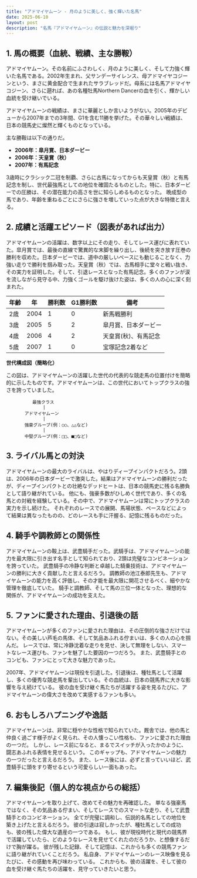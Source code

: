 ```yaml
---
title: "アドマイヤムーン - 月のように美しく、強く輝いた名馬"
date: 2025-06-10
layout: post
description: "名馬『アドマイヤムーン』の伝説と魅力を深堀り"
---
```


## 1. 馬の概要（血統、戦績、主な勝鞍）

アドマイヤムーン。その名前にふさわしく、月のように美しく、そして力強く輝いた名馬である。2002年生まれ、父サンデーサイレンス、母アドマイヤコジーンという、まさに黄金配合で生まれたサラブレッドだ。母系には名馬アドマイヤコジーン、さらに遡れば、あの名種牡馬Northern Dancerの血を引く、輝かしい血統を受け継いでいる。

アドマイヤムーンの戦績は、まさに華麗としか言いようがない。2005年のデビューから2007年までの3年間、G1を含む11勝を挙げた。その華々しい戦績は、日本の競馬史に燦然と輝くものとなっている。

主な勝鞍は以下の通りだ。

* **2006年：皐月賞、日本ダービー**
* **2006年：天皇賞（秋）**
* **2007年：有馬記念**

3歳時にクラシック二冠を制覇、さらに古馬になってからも天皇賞（秋）と有馬記念を制し、世代最強馬としての地位を確固たるものとした。特に、日本ダービーでの圧勝は、その潜在能力の高さを世に知らしめるものとなった。  晩成型の馬であり、年齢を重ねるごとにさらに強さを増していった点が大きな特徴と言える。


## 2. 成績と活躍エピソード（図表があれば出力）

アドマイヤムーンの活躍は、数字以上にその走り、そしてレース運びに表れていた。皐月賞では、最後の直線で驚異的な末脚を繰り出し、後続を突き放す圧巻の勝利を収めた。日本ダービーでは、道中の厳しいペースにも動じることなく、力強い走りで勝利を掴み取った。天皇賞（秋）では、古馬相手に堂々と戦い抜き、その実力を証明した。そして、引退レースとなった有馬記念。多くのファンが涙を流しながら見守る中、力強くゴールを駆け抜けた姿は、多くの人の心に深く刻まれた。

| 年齢 | 年 | 勝利数 | G1勝利数 | 備考 |
|---|---|---|---|---|
| 2歳 | 2004 | 1 | 0 | 新馬戦勝利 |
| 3歳 | 2005 | 5 | 2 | 皐月賞、日本ダービー |
| 4歳 | 2006 | 4 | 2 | 天皇賞(秋)、有馬記念 |
| 5歳 | 2007 | 1 | 0 | 宝塚記念2着など |


**世代構成図（簡略化）**

この図は、アドマイヤムーンの活躍した世代の代表的な競走馬の位置付けを簡略的に示したものです。アドマイヤムーンは、この世代においてトップクラスの強さを誇っていました。

```
          最強クラス
              |
       アドマイヤムーン
              |
       強豪グループ(例：○○、△△など)
              |
       中堅グループ(例：□□、■□など)
```


## 3. ライバル馬との対決

アドマイヤムーンの最大のライバルは、やはりディープインパクトだろう。2頭は、2006年の日本ダービーで激突した。結果はアドマイヤムーンの勝利だったが、ディープインパクトとの壮絶なデッドヒートは、日本の競馬史に残る名勝負として語り継がれている。  他にも、強豪多数がひしめく世代であり、多くの名馬との対戦を経験している。その中で、アドマイヤムーンは常にトップクラスの実力を示し続けた。  それぞれのレースでの展開、馬場状態、ペースなどによって結果は異なったものの、どのレースも手に汗握る、記憶に残るものだった。


## 4. 騎手や調教師との関係性

アドマイヤムーンの鞍上は、武豊騎手だった。武騎手は、アドマイヤムーンの能力を最大限に引き出す名手として知られており、2頭は完璧なコンビネーションを誇っていた。  武豊騎手の冷静な判断と卓越した騎乗技術は、アドマイヤムーンの勝利に大きく貢献したと言えるだろう。  調教師の池江泰郎先生も、アドマイヤムーンの能力を高く評価し、その才能を最大限に開花させるべく、細やかな管理を徹底していた。  騎手と調教師、そして馬の三位一体となった、理想的な関係が、アドマイヤムーンの成功を支えた。


## 5. ファンに愛された理由、引退後の話

アドマイヤムーンが多くのファンに愛された理由は、その圧倒的な強さだけではない。その美しい芦毛の馬体、そして気品あふれる佇まいは、多くの人の心を掴んだ。  レースでは、常に冷静沈着な走りを見せ、決して無理をしない、スマートなレース運びも、ファンを魅了した要因の一つだろう。  また、武豊騎手とのコンビも、ファンにとって大きな魅力であった。

2007年、アドマイヤムーンは現役を引退した。引退後は、種牡馬として活躍し、多くの優秀な競走馬を輩出している。その血統は、日本の競馬界に大きな影響を与え続けている。  彼の血を受け継ぐ馬たちが活躍する姿を見るたびに、アドマイヤムーンの偉大さを改めて実感するファンも多い。


## 6. おもしろハプニングや逸話

アドマイヤムーンは、非常に穏やかな性格で知られていた。厩舎では、他の馬と仲良く過ごす様子がよく見られ、その人懐っこい性格も、ファンに愛された理由の一つだ。  しかし、レース前になると、まるでスイッチが入ったかのように、闘志あふれる表情を見せるという。  このギャップも、アドマイヤムーンの魅力の一つだったと言えるだろう。  また、レース後には、必ずと言っていいほど、武豊騎手に頭をすり寄せるという可愛らしい一面もあった。


## 7. 編集後記（個人的な視点からの総括）

アドマイヤムーンを取り上げて、改めてその魅力を再確認した。  単なる強豪馬ではなく、その気品ある佇まい、そしてレースでのスマートな走り、そして武豊騎手とのコンビネーション。  全てが完璧に調和し、伝説的名馬としての地位を築き上げたと言えるだろう。  彼の引退は寂しかったが、種牡馬としての成功も、彼の残した偉大な遺産の一つである。  もし、彼が現役時代と現代の競馬界で活躍していたら、どのようなレースを見せてくれたのだろうか、と想像するだけで胸が躍る。  彼が残した記録、そして記憶は、これからも多くの競馬ファンに語り継がれていくことだろう。  私自身、アドマイヤムーンのレース映像を見るたびに、その感動を再び味わっている。  これからも、彼の活躍を、そして彼の血を受け継ぐ馬たちの活躍を、見守っていきたいと思う。
